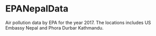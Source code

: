 # EPANepalData
Air pollution data by EPA for the year 2017. The locations includes US Embassy Nepal and Phora Durbar Kathmandu.
 
